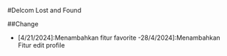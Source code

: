 #Delcom Lost and Found

##Change

- [4/21/2024]:Menambahkan fitur favorite
-28/4/2024]:Menambahkan Fitur edit profile